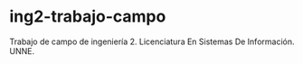 
# ing2-trabajo-campo
Trabajo de campo de ingeniería 2. Licenciatura En Sistemas De Información. UNNE.
